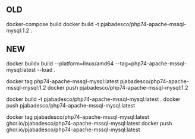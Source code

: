 ## OLD
docker-compose build
docker build -t pjabadesco/php74-apache-mssql-mysql:1.2 .

## NEW
docker buildx build --platform=linux/amd64 --tag=php74-apache-mssql-mysql:latest --load .

docker tag php74-apache-mssql-mysql:latest pjabadesco/php74-apache-mssql-mysql:1.2
docker push pjabadesco/php74-apache-mssql-mysql:1.2

docker build -t pjabadesco/php74-apache-mssql-mysql:latest .
docker push pjabadesco/php74-apache-mssql-mysql:latest

docker tag pjabadesco/php74-apache-mssql-mysql:latest ghcr.io/pjabadesco/php74-apache-mssql-mysql:latest
docker push ghcr.io/pjabadesco/php74-apache-mssql-mysql:latest
